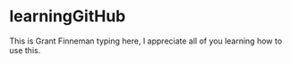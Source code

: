 # learningGitHub
This is Grant Finneman typing here, I appreciate all of you learning how to use this.

